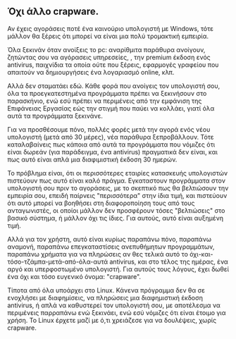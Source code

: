 

<div id="corps">

<h2>Όχι άλλο crapware.</h2>

Αν έχεις αγοράσεις ποτέ ένα καινούριο υπολογιστή με Windows, τότε μάλλον θα ξέρεις ότι μπορεί να είναι
μια πολύ τρομακτική εμπειρία.

Όλα ξεκινάν όταν ανοίξεις το pc: αναρίθμιτα παράθυρα ανοίγουν, ζητώντας σου να αγόρασεις υπηρεσείες, 
, την premium έκδοση ενός antivirus, παιχνίδια τα οποία ούτε που ξέρεις, εφαρμογές γραφείου που απαιτούν να δημιουργήσεις ένα λογαριασμό online, κλπ.

Αλλά δεν σταματάει εδώ. Κάθε φορά που ανοίγεις τον υπολογιστή σου, όλα τα προεγκατεστημένα προγράμματα πρέπει να ξεκινήσουν στο παρασκήνιο, ενώ εσύ πρέπει να περιμένεις από την εμφάνιση της Επιφάνειας Εργασίας εώς την στιγμή που παύει να κολλάει, γιατί όλα αυτά τα προγράμματα ξεκινάνε.

Για να προσθέσουμε πόνο, πολλές φορές μετά την αγορά ενός νέου υπολογιστή (μετά από 30 μέρες), νέα
παράθυρα ξεπροβάλλουν. Τότε καταλαβαίνεις πως κάποια από αυτά τα προγράμματα που νόμιζες ότι είναι δωρεάν (για παράδειγμα, ένα antivirus) πραγματικά δεν είναι, και πως αυτό είναι απλά μια διαφιμιστική έκδοση 30 ημερών.

Το πρόβλημα είναι, ότι οι περισσότερες εταιρίες κατασκευής υπολογιστών πιστεύουν πως αυτό είναι καλό πράγμα. Εγκαταστουν προγράμματα στον υπολογιστή σου πριν το αγοράσεις, με το σκεπτικό πως θα βελτιώσουν την εμπειρία σου, επειδή παίρνεις "περισσότερα" στην ίδια τιμή, και πιστεύουν ότι αυτό μπορεί να βοηθήσει στη διαφοροποίηση τους
από τους ανταγωνιστές, οι οποίοι μάλλον δεν προσφέρουν τόσες "βελτιώσεις" στο βασικό σύστημα, ή μάλλον όχι τις ίδιες. Για αυτούς, αυτό είναι αυξημένη τιμή.

Αλλά για τον χρήστη, αυτό είναι κυρίως παραπάνω πόνο, παραπάνω αναμονή, παραπάνω επεγκαταστίσεις ανεπυθήμητων προγραμμάτων, παραπάνω χρήματα για να πληρώσεις αν θες τελικά αυτό το όχι-και-τόσο-τζάμπα-μετά-από-όλα-αυτά antivirus, και  στο τέλος της ημέρας, ένα αργό και υπερφοστωμένο υπολογιστή. Για αυτούς τους λόγους, έχει δωθεί ένα όχι και τόσο ευγενικό όνομα: "crapware".

Τίποτα από όλα υποάρχει στο Linux. Κάνενα πρόγραμμα δεν θα σε ενοχλήσει με διαφημίσεις, να πληρώσεις μια διαφημιστική έκδοση antivirus, ή απλά να καθυστερεί τον υπολογιστή σου, με αποτέλεσμα να περιμένεις παρραπάνω ενώ ξεκινάει, ενώ εσύ νόμιζες ότι είναι έτοιμο για χρήση. Το Linux έρχετε μαζί με ό,τι χρειάζεσε για να δουλέψεις, χωρίς crapware.

</div>


